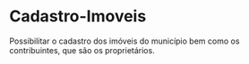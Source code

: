 # Cadastro-Imoveis
 Possibilitar o cadastro dos imóveis do município bem como os contribuintes, que são os proprietários.
